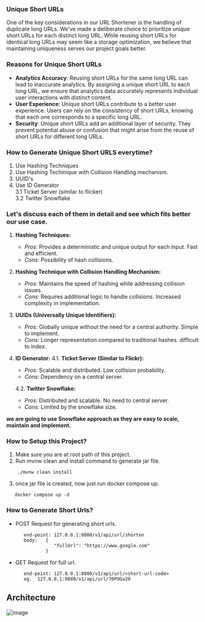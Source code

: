 ### **Unique Short URLs**
One of the key considerations in our URL Shortener is the handling of duplicate long URLs. We've made a deliberate choice to prioritize unique short URLs for each distinct long URL. While reusing short URLs for identical long URLs may seem like a storage optimization, we believe that maintaining uniqueness serves our project goals better.

### **Reasons for Unique Short URLs**  
- **Analytics Accuracy**: Reusing short URLs for the same long URL can lead to inaccurate analytics. By assigning a unique short URL to each long URL, we ensure that analytics data accurately represents individual user interactions with distinct content.  
- **User Experience**: Unique short URLs contribute to a better user experience. Users can rely on the consistency of short URLs, knowing that each one corresponds to a specific long URL.  
- **Security**: Unique short URLs add an additional layer of security. They prevent potential abuse or confusion that might arise from the reuse of short URLs for different long URLs.

### How to Generate Unique Short URLS everytime?
1. Use Hashing Techniques
2. Use Hashing Techinique with Collision Handling mechanism.
3. UUID's
4. Use ID Generator  
   3.1 Ticket Server (similar to flicker)  
   3.2 Twitter Snowflake

### Let's discuss each of them in detail and see which fits better our use case.   
1. **Hashing Techniques:**
   - *Pros:* Provides a deterministic and unique output for each input. Fast and efficient.
   - *Cons:* Possibility of hash collisions.

2. **Hashing Technique with Collision Handling Mechanism:**
   - *Pros:* Maintains the speed of hashing while addressing collision issues.
   - *Cons:* Requires additional logic to handle collisions. Increased complexity in implementation.

3. **UUIDs (Universally Unique Identifiers):**
   - *Pros:* Globally unique without the need for a central authority. Simple to implement.
   - *Cons:* Longer representation compared to traditional hashes. difficult to index.

4. **ID Generator:**
   4.1. **Ticket Server (Similar to Flickr):**
      - *Pros:* Scalable and distributed. Low collision probability.
      - *Cons:* Dependency on a central server.

   4.2. **Twitter Snowflake:**
      - *Pros:* Distributed and scalable. No need to central server.
      - *Cons:* Limited by the snowflake size.
  
  **we are going to use Snowflake approach as they are easy to scale, maintain and implement.**

### How to Setup this Project?
1. Make sure you are at root path of this project.
2. Run mvnw clean and install command to generate jar file.
```
    ./mvnw clean install
```
3. once jar file is created, now just run docker compose up.
```
   docker compose up -d
```

### How to Generate Short Urls?
- POST Request for generating short urls.
  
  ```
     end-point: 127.0.0.1:8080/v1/api/url/shorten
     body:   {
                "fullUrl": "https://www.google.com"
             }
  ```
- GET Request for full url.

   ```
      end-point: 127.0.0.1:8080/v1/api/url/<short-url-code>
      eg.  127.0.0.1:8080/v1/api/url/70POGa20
   ```
## Architecture

![image](https://github.com/ranjitmahadik/url-shortener/assets/43403528/691620d7-195b-4ff7-962b-0a006c4506ea)

